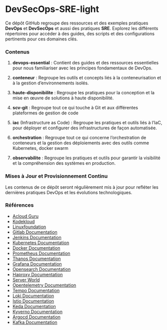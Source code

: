 # DevSecOps-SRE-light

Ce dépôt GitHub regroupe des ressources et des exemples pratiques **DevOps** et **DevSecOps** et aussi des pratiques **SRE**. Explorez les différents répertoires pour accéder à des guides, des scripts et des configurations pertinents pour ces domaines clés.

### Contenus

1. **devops-essential** : Contient des guides et des ressources essentielles pour nous familiariser avec les principes fondamentaux de DevOps.

2. **conteneur** : Regroupe les outils et concepts liés à la conteneurisation et à la gestion d’environnements isolés.

3. **haute-disponibilite** : Regroupe les pratiques pour la conception et la mise en œuvre de solutions à haute disponibilité.

4. **scv-git** : Regroupe tout ce qui touche à Git et aux différentes plateformes de gestion de code

5. **iac** (Infrastructure as Code) : Regroupe les pratiques et outils liés à l’IaC, pour déployer et configurer des infrastructures de façon automatisée.

6. **orchestration** : Regroupe tout ce qui concerne l’orchestration de conteneurs et la gestion des déploiements avec des outils comme Kubernetes, docker swarm

7. **observabilite** : Regroupe les pratiques et outils pour garantir la visibilité et la compréhension des systèmes en production.

### Mises à Jour et Provisionnement Continu

Les contenus de ce dépôt seront régulièrement mis à jour pour refléter les dernières pratiques DevOps et les évolutions technologiques.

### Références

- [Acloud Guru](https://learn.acloud.guru/)
- [Kodekloud](https://kodekloud.com/)
- [Linuxfoundation](https://training.linuxfoundation.org/)
- [Gitlab Documentation](https://docs.gitlab.com/)
- [Jenkins Documentation](https://www.jenkins.io/doc/)
- [Kubernetes Documentation](https://kubernetes.io/docs/home/)
- [Docker Documentation](https://docs.docker.com/)
- [Prometheus Documentation](https://prometheus.io/docs/introduction/overview/)
- [Thanos Documentation](https://thanos.io/tip/thanos/getting-started.md/)
- [Grafana Documentation](https://grafana.com/docs/)
- [Opensearch Documentation](https://opensearch.org/docs/latest/intro/)
- [Haproxy Documentation](https://docs.haproxy.org/)
- [Server World](https://www.server-world.info/en/)
- [Opentelemetry Documentation](https://opentelemetry.io/docs/)
- [Tempo Documentation](https://grafana.com/docs/tempo/)
- [Loki Documentation](https://grafana.com/docs/loki/)
- [Istio Documentation](https://istio.io/latest/docs/)
- [Keda Documentation](https://keda.sh/docs)
- [Kyverno Documentation](https://kyverno.io/docs/)
- [Argocd Documentation](https://argo-cd.readthedocs.io/en/stable/)
- [Kafka Documentation](https://kafka.apache.org/documentation/)